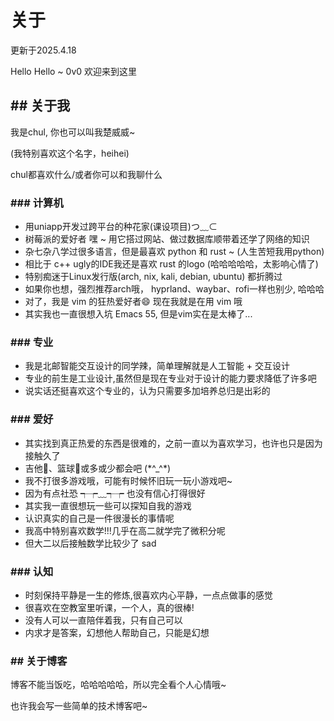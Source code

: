 # 关于
更新于2025.4.18 


Hello Hello ~ 0v0 欢迎来到这里
## \#\# 关于我
我是chul, 你也可以叫我楚威威~  


(我特别喜欢这个名字，heihei)

chul都喜欢什么/或者你可以和我聊什么

### \#\#\# 计算机
+ 用uniapp开发过跨平台的种花家(课设项目)つ﹏⊂
+ 树莓派的爱好者 嘿 ~ 用它搭过网站、做过数据库顺带着还学了网络的知识
+ 杂七杂八学过很多语言，但是最喜欢 python 和 rust ~ (人生苦短我用python)
+ 相比于 c++ ugly的IDE我还是喜欢 rust 的logo (哈哈哈哈哈，太影响心情了)
+ 特别痴迷于Linux发行版(arch, nix, kali, debian, ubuntu) 都折腾过
+ 如果你也想，强烈推荐arch哦， hyprland、waybar、rofi一样也别少, 哈哈哈
+ 对了，我是 vim 的狂热爱好者😄 现在我就是在用 vim 哦
+ 其实我也一直很想入坑 Emacs 55, 但是vim实在是太棒了...


### \#\#\# 专业
+ 我是北邮智能交互设计的同学辣，简单理解就是人工智能 + 交互设计
+ 专业的前生是工业设计,虽然但是现在专业对于设计的能力要求降低了许多吧
+ 说实话还挺喜欢这个专业的，认为只需要多加培养总归是出彩的


### \#\#\# 爱好
+ 其实找到真正热爱的东西是很难的，之前一直以为喜欢学习，也许也只是因为接触久了
+ 吉他🎸、篮球🏀或多或少都会吧 (\*^_^\*)
+ 我不打很多游戏哦，可能有时候怀旧玩一玩小游戏吧~
+ 因为有点社恐 ┭┮﹏┭┮ 也没有信心打得很好
+ 其实我一直很想玩一些可以探知自我的游戏
+ 认识真实的自己是一件很漫长的事情呢
+ 我高中特别喜欢数学!!!几乎在高二就学完了微积分呢
+ 但大二以后接触数学比较少了 sad


### \#\#\# 认知
+ 时刻保持平静是一生的修炼,很喜欢内心平静，一点点做事的感觉
+ 很喜欢在空教室里听课，一个人，真的很棒!
+ 没有人可以一直陪伴着我，只有自己可以
+ 内求才是答案，幻想他人帮助自己，只能是幻想

### \#\# 关于博客
博客不能当饭吃，哈哈哈哈哈，所以完全看个人心情哦~ 

也许我会写一些简单的技术博客吧~
